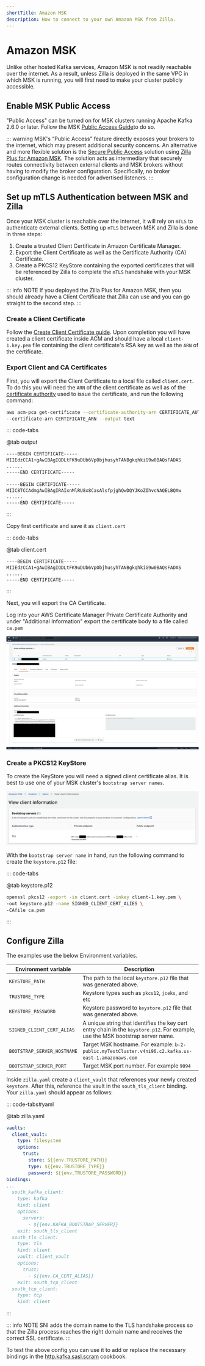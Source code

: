 ```yaml
---
shortTitle: Amazon MSK
description: How to connect to your own Amazon MSK from Zilla.
---
```


# Amazon MSK

Unlike other hosted Kafka services, Amazon MSK is not readily reachable over the internet. As a result, unless Zilla is deployed in the same VPC in which MSK is running, you will first need to make your cluster publicly accessible.

## Enable MSK Public Access

"Public Access" can be turned on for MSK clusters running Apache Kafka 2.6.0 or later. Follow the MSK [Public Access Guide](https://docs.aws.amazon.com/msk/latest/developerguide/public-access.html)to do so.

::: warning
MSK's “Public Access” feature directly exposes your brokers to the internet, which may present additional security concerns. An alternative and more flexible solution is the [Secure Public Access](../../zilla-plus-in-production/secure-public-access/) solution using [Zilla Plus for Amazon MSK](https://aws.amazon.com/marketplace/pp/prodview-jshnzslazfm44). The solution acts as intermediary that securely routes connectivity between external clients and MSK brokers without having to modify the broker configuration. Specifically, no broker configuration change is needed for advertised listeners.
:::

## Set up mTLS Authentication between MSK and Zilla

Once your MSK cluster is reachable over the internet, it will rely on `mTLS` to authenticate external clients. Setting up `mTLS` between MSK and Zilla is done in three steps:

1. Create a trusted Client Certificate in Amazon Certificate Manager.
1. Export the Client Certificate as well as the Certificate Authority (CA) Certificate.
1. Create a PKCS12 KeyStore containing the exported certificates that will be referenced by Zilla to complete the `mTLS` handshake with your MSK cluster.

::: info NOTE
If you deployed the Zilla Plus for Amazon MSK, then you should already have a Client Certificate that Zilla can use and you can go straight to the second step.
:::

### Create a Client Certificate

Follow the [Create Client Certificate guide](../../../resources/aws/create-client-certificate-acm.md). Upon completion you will have created a client certificate inside ACM and should have a local `client-1.key.pem` file containing the client certificate's RSA key as well as the `ARN` of the certificate.

### Export Client and CA Certificates

First, you will export the Client Certificate to a local file called `client.cert`. To do this you will need the `ARN` of the client certificate as well as of the [certificate authority](../../../resources/aws/create-certificate-authority-acm.md) used to issue the certificate, and run the following command:

```bash
aws acm-pca get-certificate --certificate-authority-arn CERTIFICATE_AUTHORITY_ARN \
--certificate-arn CERTIFICATE_ARN --output text
```

::: code-tabs

@tab output

```output:no-line-numbers
----BEGIN CERTIFICATE-----
MIIEdzCCA1+gAwIBAgIQDLtFK9uDUb6VpObjhusyhTANBgkqhkiG9w0BAQsFADAS
......
-----END CERTIFICATE-----

-----BEGIN CERTIFICATE-----
MIIC8TCCAdmgAwIBAgIRAIxnMlRU8x8CasAlsfpjghQwDQYJKoZIhvcNAQELBQAw
......
-----END CERTIFICATE-----
```

:::

Copy first certificate and save it as `client.cert`

::: code-tabs

@tab client.cert

```output:no-line-numbers
----BEGIN CERTIFICATE-----
MIIEdzCCA1+gAwIBAgIQDLtFK9uDUb6VpObjhusyhTANBgkqhkiG9w0BAQsFADAS
......
-----END CERTIFICATE-----
```

:::

Next, you will export the CA Certificate.

Log into your AWS Certificate Manager Private Certificate Authority and under "Additional Information" export the certificate body to a file called `ca.pem`

![Export the CA Certificate](./pca-ca-cert.png)

### Create a PKCS12 KeyStore

To create the KeyStore you will need a signed client certificate alias. It is best to use one of your MSK cluster's `bootstrap server names`.

![chose one of the bootstrap server names such as b-1.xxx.xxx.kafka-use-east.amazonaws.com:9094](./bootstrap-server-names.png)

With the `bootstrap server name` in hand, run the following command to create the `keystore.p12` file:

::: code-tabs

@tab keystore.p12

```bash
openssl pkcs12 -export -in client.cert -inkey client-1.key.pem \
-out keystore.p12 -name SIGNED_CLIENT_CERT_ALIES \
-CAfile ca.pem
```

:::

## Configure Zilla

The examples use the below Environment variables.

| Environment variable        | Description                                                                                                                     |
| --------------------------- | ------------------------------------------------------------------------------------------------------------------------------- |
| `KEYSTORE_PATH`             | The path to the local `keystore.p12` file that was generated above.                                                             |
| `TRUSTORE_TYPE`             | Keystore types such as `pkcs12`, `jceks`, and etc                                                                               |
| `KEYSTORE_PASSWORD`         | Keystore password to `keystore.p12` file that was generated above.                                                              |
| `SIGNED_CLIENT_CERT_ALIAS`  | A unique string that identifies the key cert entry chain in the `keystore.p12`. For example, use the MSK bootstrap server name. |
| `BOOTSTRAP_SERVER_HOSTNAME` | Target MSK hostname. For example: `b-2-public.myTestCluster.v4ni96.c2.kafka.us-east-1.amazonaws.com`                            |
| `BOOTSTRAP_SERVER_PORT`     | Target MSK port number. For example `9094`                                                                                      |

Inside `zilla.yaml` create a `client_vault` that references your newly created `keystore`. After this, reference the vault in the `south_tls_client` binding. Your `zilla.yaml` should appear as follows:

::: code-tabs#yaml

@tab zilla.yaml

```yaml
vaults:
  client_vault:
    type: filesystem
    options:
      trust:
        store: ${{env.TRUSTORE_PATH}}
        type: ${{env.TRUSTORE_TYPE}}
        password: ${{env.TRUSTORE_PASSWORD}}
bindings:
...
  south_kafka_client:
    type: kafka
    kind: client
    options:
      servers:
        - ${{env.KAFKA_BOOTSTRAP_SERVER}}
    exit: south_tls_client
  south_tls_client:
    type: tls
    kind: client
    vault: client_vault
    options:
      trust:
        - ${{env.CA_CERT_ALIAS}}
    exit: south_tcp_client
  south_tcp_client:
    type: tcp
    kind: client
```

:::

::: info NOTE
SNI adds the domain name to the TLS handshake process so that the Zilla process reaches the right domain name and receives the correct SSL certificate.
:::

To test the above config you can use it to add or replace the necessary bindings in the [http.kafka.sasl.scram](https://github.com/aklivity/zilla-docs/releases/latest/download/http.kafka.sasl.scram.tar.gz) cookbook.
